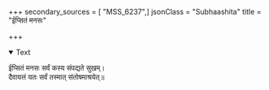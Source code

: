 +++
secondary_sources = [ "MSS_6237",]
jsonClass = "Subhaashita"
title = "ईप्सितं मनसः"

+++

<details open><summary>Text</summary>

ईप्सितं मनसः सर्वं कस्य संपद्यते सुखम्।  
दैवायत्तं यतः सर्वं तस्मात् संतोषमाश्रयेत्॥
</details>
